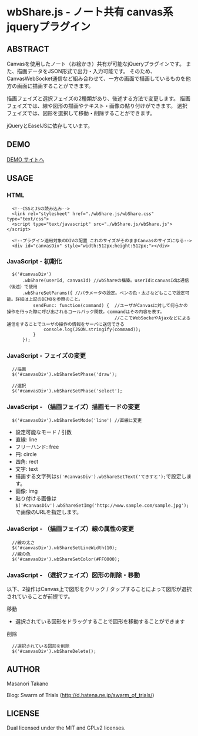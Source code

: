 wbShare.js - ノート共有 canvas系jqueryプラグイン
======================

ABSTRACT
----------
Canvasを使用したノート（お絵かき）共有が可能なjQueryプラグインです。
また、描画データをJSON形式で出力・入力可能です。
そのため、CanvasWebSocket通信など組み合わせて、一方の画面で描画しているものを他方の画面に描画することができます。

描画フェイズと選択フェイズの2種類があり、後述する方法で変更します。
描画フェイズでは、線や図形の描画やテキスト・画像の貼り付けができます。
選択フェイズでは、図形を選択して移動・削除することができます。

jQueryとEaselJSに依存しています。

DEMO
----------
[DEMO サイトへ](http://jsdo.it/mtkn-misty/gyDt)

USAGE
----------

### HTML ###
      <!--CSSとJSの読み込み-->
      <link rel="stylesheet" href="./wbShare.js/wbShare.css" type="text/css">
      <script type="text/javascript" src="./wbShare.js/wbShare.js"></script>

      <!--プラグイン適用対象のDIVの配置 これのサイズがそのままCanvasのサイズになる-->
      <div id="canvasDiv" style="width:512px;height:512px;"></div>

### JavaScript - 初期化 ###
      $('#canvasDiv')
          .wbShare(userId, canvasId) //wbShareの構築。userIdとcanvasIdは通信（後述）で使用
          .wbShareSetParams({ //パラメータの設定。ペンの色・太さなどもここで設定可能。詳細は上記のDEMOを参照のこと。
              sendFunc: function(command) {  //ユーザがCanvasに対して何らかの操作を行った際に呼び出されるコールバック関数。commandはその内容を表す。
                                             //ここでWebSockeやAjaxなどによる通信をすることでユーザの操作の情報をサーバに送信できる
                  console.log(JSON.stringify(command));
              }
          });
### JavaScript - フェイズの変更 ###
      //描画
      $('#canvasDiv').wbShareSetPhase('draw');

      //選択
      $('#canvasDiv').wbShareSetPhase('select');


### JavaScript - （描画フェイズ）描画モードの変更 ###

      $('#canvasDiv').wbShareSetMode('line') //直線に変更
* 設定可能なモード / 引数
 * 直線: line
 * フリーハンド: free
 * 円: circle
 * 四角: rect
 * 文字: text
  * 描画する文字列は`$('#canvasDiv').wbShareSetText('てきすと');`で設定します。
 * 画像: img
  * 貼り付ける画像は`$('#canvasDiv').wbShareSetImg('http://www.sample.com/sample.jpg');`で画像のURLを指定します。


### JavaScript - （描画フェイズ）線の属性の変更 ###
      //線の太さ
      $('#canvasDiv').wbShareSetLineWidth(10);
      //線の色
      $('#canvasDiv').wbShareSetColor(#FF0000);

### JavaScript - （選択フェイズ）図形の削除・移動 ###

以下、2操作はCanvas上で図形をクリック / タップすることによって図形が選択されていることが前提です。

移動
* 選択されている図形をドラッグすることで図形を移動することができます

削除

      //選択されている図形を削除
      $('#canvasDiv').wbShareDelete();

AUTHOR
----------
Masanori Takano

Blog: Swarm of Trials (http://d.hatena.ne.jp/swarm_of_trials/)

LICENSE
----------
Dual licensed under the MIT and GPLv2 licenses.
